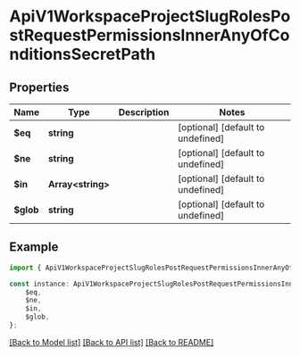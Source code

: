 # ApiV1WorkspaceProjectSlugRolesPostRequestPermissionsInnerAnyOfConditionsSecretPath


## Properties

Name | Type | Description | Notes
------------ | ------------- | ------------- | -------------
**$eq** | **string** |  | [optional] [default to undefined]
**$ne** | **string** |  | [optional] [default to undefined]
**$in** | **Array&lt;string&gt;** |  | [optional] [default to undefined]
**$glob** | **string** |  | [optional] [default to undefined]

## Example

```typescript
import { ApiV1WorkspaceProjectSlugRolesPostRequestPermissionsInnerAnyOfConditionsSecretPath } from './api';

const instance: ApiV1WorkspaceProjectSlugRolesPostRequestPermissionsInnerAnyOfConditionsSecretPath = {
    $eq,
    $ne,
    $in,
    $glob,
};
```

[[Back to Model list]](../README.md#documentation-for-models) [[Back to API list]](../README.md#documentation-for-api-endpoints) [[Back to README]](../README.md)
